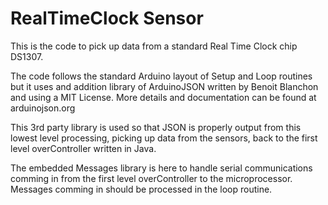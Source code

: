 RealTimeClock Sensor
==================

This is the  code to pick up data from a standard Real Time Clock chip DS1307.

The code follows the standard Arduino layout of Setup and Loop routines but it uses
and addition library of ArduinoJSON written by Benoit Blanchon and using a
MIT License. More details and documentation can be found at arduinojson.org

This 3rd party library is used so that JSON is properly output from this lowest level 
processing, picking up data from the sensors, back to the first level overController 
written in Java. 

The embedded Messages library is here to handle serial communications comming
in from the first level overController to the microprocessor. Messages comming in
should be processed in the loop routine.  
